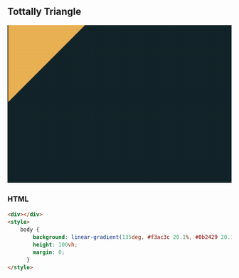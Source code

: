 ## Tottally Triangle

![Tottally Triangle](./totally-triangle.png)

### HTML

```HTML
<div></div>
<style>
    body {
        background: linear-gradient(135deg, #f3ac3c 20.1%, #0b2429 20.1%);
        height: 100vh;
        margin: 0;
      }
</style>
```
